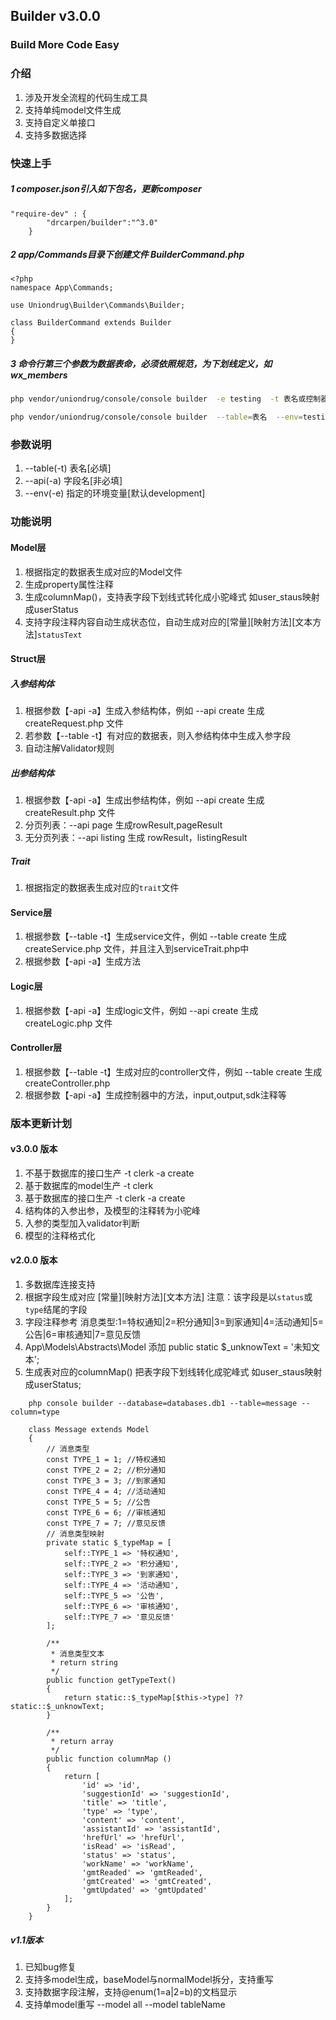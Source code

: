 ## Builder v3.0.0
### Build More Code Easy

### 介绍
1. 涉及开发全流程的代码生成工具
1. 支持单纯model文件生成
1. 支持自定义单接口
1. 支持多数据选择



### 快速上手
##### 1 composer.json引入如下包名，更新composer

```text
"require-dev" : {
        "drcarpen/builder":"^3.0"
    }
```
#####  2 app/Commands目录下创建文件 BuilderCommand.php

```text
<?php
namespace App\Commands;

use Uniondrug\Builder\Commands\Builder;

class BuilderCommand extends Builder
{
}
```

##### 3 命令行第三个参数为数据表命，必须依照规范，为下划线定义，如 wx_members

```bash
php vendor/uniondrug/console/console builder  -e testing  -t 表名或控制器名 -a 方法
```

```bash
php vendor/uniondrug/console/console builder  --table=表名  --env=testing --api 方法
```

### 参数说明

1. --table(-t)     表名[必填]
1. --api(-a)       字段名[非必填]
1. --env(-e)       指定的环境变量[默认development]

### 功能说明

####  Model层
1. 根据指定的数据表生成对应的Model文件
1. 生成property属性注释
1. 生成columnMap()，支持表字段下划线式转化成小驼峰式 如user_staus映射成userStatus
1. 支持字段注释内容自动生成状态位，自动生成对应的[常量][映射方法][文本方法]`statusText`

#### Struct层
##### 入参结构体
1. 根据参数【-api -a】生成入参结构体，例如 --api create 生成 createRequest.php 文件
1. 若参数【--table -t】有对应的数据表，则入参结构体中生成入参字段
1. 自动注解Validator规则

##### 出参结构体
1. 根据参数【-api -a】生成出参结构体，例如 --api create 生成 createResult.php 文件
1. 分页列表：--api page 生成rowResult,pageResult
1. 无分页列表：--api listing 生成 rowResult，listingResult

##### Trait
1. 根据指定的数据表生成对应的`trait`文件

#### Service层
1. 根据参数【--table -t】生成service文件，例如 --table create 生成 createService.php 文件，并且注入到serviceTrait.php中
1. 根据参数【-api -a】生成方法

#### Logic层
1. 根据参数【-api -a】生成logic文件，例如 --api create 生成 createLogic.php 文件

#### Controller层
1. 根据参数【--table -t】生成对应的controller文件，例如 --table create 生成 createController.php 
1. 根据参数【-api -a】生成控制器中的方法，input,output,sdk注释等


### 版本更新计划

#### v3.0.0 版本
1. 不基于数据库的接口生产   -t clerk -a create
1. 基于数据库的model生产   -t clerk
1. 基于数据库的接口生产     -t clerk -a create
1. 结构体的入参出参，及模型的注释转为小驼峰 
1. 入参的类型加入validator判断
1. 模型的注释格式化




#### v2.0.0 版本
1. 多数据库连接支持 
1. 根据字段生成对应 [常量][映射方法][文本方法] 注意：该字段是以`status`或`type`结尾的字段
1. 字段注释参考  消息类型:1=特权通知|2=积分通知|3=到家通知|4=活动通知|5=公告|6=审核通知|7=意见反馈
1. App\Models\Abstracts\Model 添加 public static $_unknowText = '未知文本';
1. 生成表对应的columnMap() 把表字段下划线转化成驼峰式 如user_staus映射成userStatus;
```text
    php console builder --database=databases.db1 --table=message --column=type

    class Message extends Model
    {
    	// 消息类型
    	const TYPE_1 = 1; //特权通知
    	const TYPE_2 = 2; //积分通知
    	const TYPE_3 = 3; //到家通知
    	const TYPE_4 = 4; //活动通知
    	const TYPE_5 = 5; //公告
    	const TYPE_6 = 6; //审核通知
    	const TYPE_7 = 7; //意见反馈
        // 消息类型映射
        private static $_typeMap = [
            self::TYPE_1 => '特权通知',
            self::TYPE_2 => '积分通知',
            self::TYPE_3 => '到家通知',
            self::TYPE_4 => '活动通知',
            self::TYPE_5 => '公告',
            self::TYPE_6 => '审核通知',
            self::TYPE_7 => '意见反馈'
        ];
    
        /**
         * 消息类型文本
         * return string
         */
        public function getTypeText()
        {
            return static::$_typeMap[$this->type] ?? static::$_unknowText;
        }
    
        /**
         * return array
         */
        public function columnMap ()
        {
            return [
                'id' => 'id',
                'suggestionId' => 'suggestionId',
                'title' => 'title',
                'type' => 'type',
                'content' => 'content',
                'assistantId' => 'assistantId',
                'hrefUrl' => 'hrefUrl',
                'isRead' => 'isRead',
                'status' => 'status',
                'workName' => 'workName',
                'gmtReaded' => 'gmtReaded',
                'gmtCreated' => 'gmtCreated',
                'gmtUpdated' => 'gmtUpdated'
            ];
        }
    }
```

##### v1.1版本
1. 已知bug修复
1. 支持多model生成，baseModel与normalModel拆分，支持重写
1. 支持数据字段注解，支持@enum(1=a|2=b)的文档显示
1. 支持单model重写 --model all
                 --model  tableName


